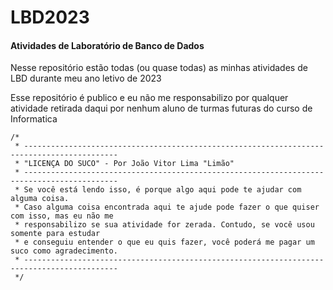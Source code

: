 # LBD2023
#### Atividades de Laboratório de Banco de Dados

Nesse repositório estão todas (ou quase todas) as minhas atividades de LBD durante meu ano letivo de 2023

Esse repositório é publico e eu não me responsabilizo por qualquer atividade retirada daqui por nenhum aluno de turmas futuras do curso de Informatica

```
/*
 * -------------------------------------------------------------------------------------------
 * "LICENÇA DO SUCO" - Por João Vitor Lima "Limão"
 * -------------------------------------------------------------------------------------------
 * Se você está lendo isso, é porque algo aqui pode te ajudar com alguma coisa.
 * Caso alguma coisa encontrada aqui te ajude pode fazer o que quiser com isso, mas eu não me 
 * responsabilizo se sua atividade for zerada. Contudo, se você usou somente para estudar 
 * e conseguiu entender o que eu quis fazer, você poderá me pagar um suco como agradecimento.
 * -------------------------------------------------------------------------------------------
 */
```
